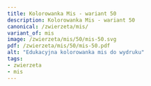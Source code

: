 ```yaml
---
title: Kolorowanka Mis - wariant 50
description: Kolorowanka Mis - wariant 50
canonical: /zwierzeta/mis/
variant_of: mis
image: /zwierzeta/mis/50/mis-50.svg
pdf: /zwierzeta/mis/50/mis-50.pdf
alt: "Edukacyjna kolorowanka mis do wydruku"
tags:
- zwierzeta
- mis
---
```

